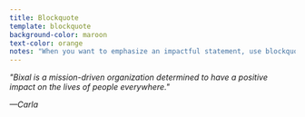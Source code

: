 ```yaml
---
title: Blockquote
template: blockquote
background-color: maroon
text-color: orange
notes: "When you want to emphasize an impactful statement, use blockquote!"
---
```


*"Bixal is a mission-driven organization determined to have a positive impact on the lives of people everywhere."*

*—Carla*